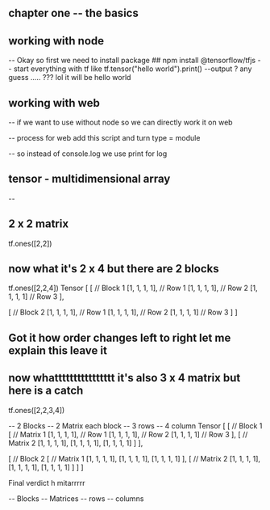 
## chapter one -- the basics

## working with node 

-- Okay so first we need to install package ## npm install @tensorflow/tfjs
-- start everything with tf like tf.tensor("hello world").print()
--output ? any guess ..... ??? lol it will be hello world


## working with web

-- if we want to use without node so we can directly work it on web 

-- process for web add this script and turn type = module 

<script src="https://cdn.jsdelivr.net/npm/@tensorflow/tfjs@latest/dist/tf.min.js"></script>

-- so instead of console.log we use print for log 

## tensor - multidimensional array 

-- 

## 2 x 2 matrix 
tf.ones([2,2])

## now what it's 2 x 4 but there are 2 blocks 
tf.ones([2,2,4])
Tensor
[
  [  // Block 1
    [1, 1, 1, 1],  // Row 1
    [1, 1, 1, 1],  // Row 2
    [1, 1, 1, 1]   // Row 3
  ],

  [  // Block 2
    [1, 1, 1, 1],  // Row 1
    [1, 1, 1, 1],  // Row 2
    [1, 1, 1, 1]   // Row 3
  ]
]

## Got it how order changes left to right let me explain this leave it 

## now whatttttttttttttttt it's also 3 x 4 matrix but here is a catch 


tf.ones([2,2,3,4])

-- 2 Blocks 
-- 2 Matrix each block
-- 3 rows 
-- 4 column
Tensor
 [
  [  // Block 1
    [  // Matrix 1
      [1, 1, 1, 1],  // Row 1
      [1, 1, 1, 1],  // Row 2
      [1, 1, 1, 1]   // Row 3
    ],
    [  // Matrix 2
      [1, 1, 1, 1],
      [1, 1, 1, 1],
      [1, 1, 1, 1]
    ]
  ],

  [  // Block 2
    [  // Matrix 1
      [1, 1, 1, 1],
      [1, 1, 1, 1],
      [1, 1, 1, 1]
    ],
    [  // Matrix 2
      [1, 1, 1, 1],
      [1, 1, 1, 1],
      [1, 1, 1, 1]
    ]
  ]
]

Final verdict h mitarrrrr

-- Blocks
-- Matrices
-- rows
-- columns

